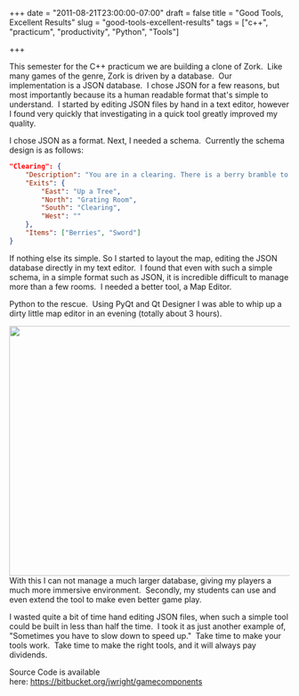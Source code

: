 +++
date = "2011-08-21T23:00:00-07:00"
draft = false
title = "Good Tools, Excellent Results"
slug = "good-tools-excellent-results"
tags = ["c++", "practicum", "productivity", "Python", "Tools"]

+++

This semester for the C++ practicum we are building a clone of Zork.  Like many games of the genre, Zork is driven by a database.  Our implementation is a JSON database.  I chose JSON for a few reasons, but most importantly because its a human readable format that's simple to understand.  I started by editing JSON files by hand in a text editor, however I found very quickly that investigating in a quick tool greatly improved my quality.

<!--more-->
I chose JSON as a format. Next, I needed a schema.  Currently the schema design is as follows:

```json
"Clearing": {
    "Description": "You are in a clearing. There is a berry bramble to your right.",
    "Exits": {
        "East": "Up a Tree",
        "North": "Grating Room",
        "South": "Clearing",
        "West": ""
    },
    "Items": ["Berries", "Sword"]
}
 ```

If nothing else its simple. So I started to layout the map, editing the JSON database directly in my text editor.  I found that even with such a simple schema, in a simple format such as JSON, it is incredible difficult to manage more than a few rooms.  I needed a better tool, a Map Editor.

Python to the rescue.  Using PyQt and Qt Designer I was able to whip up a dirty little map editor in an evening (totally about 3 hours).

<a href="http://www.codestrokes.com/wp-content/uploads/2011/08/Screenshot-Practicum-Game-Editor.png"><img class="aligncenter size-large wp-image-314" title="Screenshot-Practicum Game Editor" src="http://www.codestrokes.com/wp-content/uploads/2011/08/Screenshot-Practicum-Game-Editor-1024x786.png" alt="" width="584" height="448" /></a>With this I can not manage a much larger database, giving my players a much more immersive environment.  Secondly, my students can use and even extend the tool to make even better game play.

I wasted quite a bit of time hand editing JSON files, when such a simple tool could be built in less than half the time.  I took it as just another example of, "Sometimes you have to slow down to speed up."  Take time to make your tools work.  Take time to make the right tools, and it will always pay dividends.

Source Code is available here: <a href="https://bitbucket.org/jwright/gamecomponents">https://bitbucket.org/jwright/gamecomponents</a>

&nbsp;

&nbsp;
